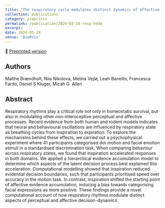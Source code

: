 ```yaml
---
title: "The respiratory cycle modulates distinct dynamics of affective and perceptual decision-making"
collection: publications
category: preprints
permalink: /publication/2024-03-28-resp-hddm
excerpt:
date: 2024-03-28
venue: 'BioRxiv'
---
```


<!--more-->

📄 [Preprinted version](https://www.biorxiv.org/content/10.1101/2024.03.26.586076v1.full) <br>

## Authors
Malthe Brændholt, Niia Nikolova, Melina Vejlø, Leah Banellis, Francesca Fardo, Daniel S Kluger, Micah G. Allen

## Abstract
Respiratory rhythms play a critical role not only in homeostatic survival, but also in modulating other non-interoceptive perceptual and affective processes. Recent evidence from both human and rodent models indicates that neural and behavioural oscillations are influenced by respiratory state as breathing cycles from inspiration to expiration. To explore the mechanisms behind these effects, we carried out a psychophysical experiment where 41 participants categorised dot motion and facial emotion stimuli in a standardised discrimination task. When comparing behaviour across respiratory states, we found that inspiration accelerated responses in both domains. We applied a hierarchical evidence accumulation model to determine which aspects of the latent decision process best explained this acceleration. Computational modelling showed that inspiration reduced evidential decision boundaries, such that participants prioritised speed over accuracy in the motion task. In contrast, inspiration shifted the starting point of affective evidence accumulation, inducing a bias towards categorising facial expressions as more positive. These findings provide a novel computational account of how respiratory rhythms modulate distinct aspects of perceptual and affective decision-dynamics.
